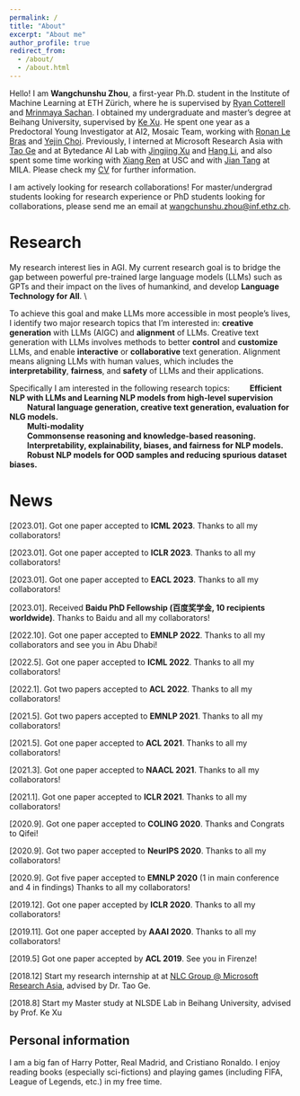 ```yaml
---
permalink: /
title: "About"
excerpt: "About me"
author_profile: true
redirect_from: 
  - /about/
  - /about.html
---
```


Hello! I am **Wangchunshu Zhou**, a first-year Ph.D. student in the Institute of Machine Learning at ETH Zürich, where he is supervised by [Ryan Cotterell](https://rycolab.io/) and [Mrinmaya Sachan](http://www.mrinmaya.io/). I obtained my undergraduate and master’s degree at Beihang University, supervised by [Ke Xu](http://sites.nlsde.buaa.edu.cn/~kexu/). He spent one year as a Predoctoral Young Investigator at AI2, Mosaic Team, working with [Ronan Le Bras](https://allenai.org/team/ronanl) and [Yejin Choi](https://homes.cs.washington.edu/~yejin/). Previously, I interned at Microsoft Research Asia with [Tao Ge](https://www.microsoft.com/en-us/research/people/tage/) and at Bytedance AI Lab with [Jingjing Xu](https://jingjingxu.com/) and [Hang Li](http://www.hangli-hl.com/), and also spent some time working with [Xiang Ren](https://shanzhenren.github.io/) at USC and with [Jian Tang](https://jian-tang.com/) at MILA. Please check my [CV](/files/CV-chunshu.pdf) for further information.

I am actively looking for research collaborations! For master/undergrad students looking for research experience or PhD students looking for collaborations, please send me an email at <wangchunshu.zhou@inf.ethz.ch>.


Research
======
My research interest lies in AGI. My current research goal is to bridge the gap between powerful pre-trained large language models (LLMs) such as GPTs and their impact on the lives of humankind, and develop **Language Technology for All**. \\

To achieve this goal and make LLMs more accessible in most people’s lives, I identify two major research topics that I’m interested in: **creative generation** with LLMs (AIGC) and **alignment** of LLMs. Creative text generation with LLMs involves methods to better **control** and **customize** LLMs, and enable **interactive** or **collaborative** text generation. Alignment means aligning LLMs with human values, which includes the **interpretability**, **fairness**, and **safety** of LLMs and their applications.

Specifically I am interested in the following research topics: 
&nbsp;&nbsp;&nbsp;&nbsp;&nbsp;&nbsp;&nbsp;&nbsp;**Efficient NLP with LLMs and Learning NLP models from high-level supervision**  
&nbsp;&nbsp;&nbsp;&nbsp;&nbsp;&nbsp;&nbsp;&nbsp;**Natural language generation, creative text generation, evaluation for NLG models.**  
&nbsp;&nbsp;&nbsp;&nbsp;&nbsp;&nbsp;&nbsp;&nbsp;**Multi-modality**  
&nbsp;&nbsp;&nbsp;&nbsp;&nbsp;&nbsp;&nbsp;&nbsp;**Commonsense reasoning and knowledge-based reasoning.**  
&nbsp;&nbsp;&nbsp;&nbsp;&nbsp;&nbsp;&nbsp;&nbsp;**Interpretability, explainability, biases, and fairness for NLP models.**  
&nbsp;&nbsp;&nbsp;&nbsp;&nbsp;&nbsp;&nbsp;&nbsp;**Robust NLP models for OOD samples and reducing spurious dataset biases.**  

News
======
\[2023.01]. Got one paper accepted to **ICML 2023**. Thanks to all my collaborators!  

\[2023.01]. Got one paper accepted to **ICLR 2023**. Thanks to all my collaborators!  

\[2023.01]. Got one paper accepted to **EACL 2023**. Thanks to all my collaborators!  

\[2023.01]. Received **Baidu PhD Fellowship (百度奖学金, 10 recipients worldwide)**. Thanks to Baidu and all my collaborators!  

\[2022.10]. Got one paper accepted to **EMNLP 2022**. Thanks to all my collaborators and see you in Abu Dhabi!

\[2022.5]. Got one paper accepted to **ICML 2022**. Thanks to all my collaborators!

\[2022.1]. Got two papers accepted to **ACL 2022**. Thanks to all my collaborators!

\[2021.5]. Got two papers accepted to **EMNLP 2021**. Thanks to all my collaborators!

\[2021.5]. Got one paper accepted to **ACL 2021**. Thanks to all my collaborators!

\[2021.3]. Got one paper accepted to **NAACL 2021**. Thanks to all my collaborators!

\[2021.1]. Got one paper accepted to **ICLR 2021**. Thanks to all my collaborators!

\[2020.9]. Got one paper accepted to **COLING 2020**. Thanks and Congrats to Qifei!

\[2020.9]. Got two paper accepted to **NeurIPS 2020**. Thanks to all my collaborators!

\[2020.9]. Got five paper accepted to **EMNLP 2020** (1 in main conference and 4 in findings) Thanks to all my collaborators!

\[2019.12]. Got one paper accepted by **ICLR 2020**. Thanks to all my collaborators!  

\[2019.11]. Got one paper accepted by **AAAI 2020**. Thanks to all my collaborators!  

\[2019.5\] Got one paper accepted by **ACL 2019**. See you in Firenze! 

\[2018.12\] Start my research internship at at [NLC Group @ Microsoft Research Asia](https://www.microsoft.com/en-us/research/group/natural-language-computing/), advised by Dr. Tao Ge.  

\[2018.8\] Start my Master study at NLSDE Lab in Beihang University, advised by Prof. Ke Xu  

Personal information
------
I am a big fan of Harry Potter, Real Madrid, and Cristiano Ronaldo. I enjoy reading books (especially sci-fictions) and playing games (including FIFA, League of Legends, etc.) in my free time.
